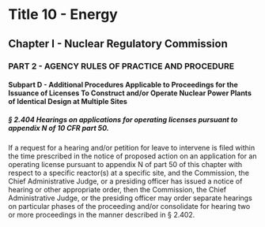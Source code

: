 
# Title 10 - Energy
## Chapter I - Nuclear Regulatory Commission
### PART 2 - AGENCY RULES OF PRACTICE AND PROCEDURE
#### Subpart D - Additional Procedures Applicable to Proceedings for the Issuance of Licenses To Construct and/or Operate Nuclear Power Plants of Identical Design at Multiple Sites
##### § 2.404 Hearings on applications for operating licenses pursuant to appendix N of 10 CFR part 50.

If a request for a hearing and/or petition for leave to intervene is filed within the time prescribed in the notice of proposed action on an application for an operating license pursuant to appendix N of part 50 of this chapter with respect to a specific reactor(s) at a specific site, and the Commission, the Chief Administrative Judge, or a presiding officer has issued a notice of hearing or other appropriate order, then the Commission, the Chief Administrative Judge, or the presiding officer may order separate hearings on particular phases of the proceeding and/or consolidate for hearing two or more proceedings in the manner described in § 2.402.
